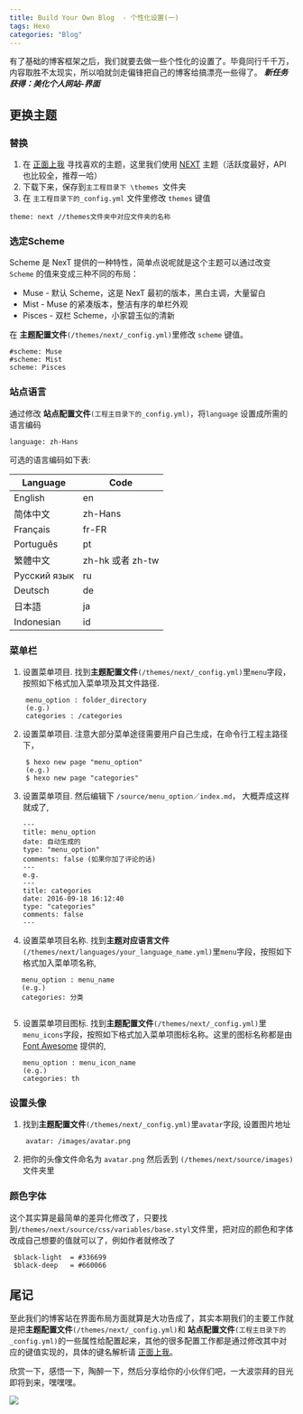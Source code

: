 ```yaml
---
title: Build Your Own Blog  - 个性化设置(一)
tags: Hexo
categories: "Blog"
---
```


有了基础的博客框架之后，我们就要去做一些个性化的设置了。毕竟同行千千万，内容取胜不太现实，所以咱就剑走偏锋把自己的博客给搞漂亮一些得了。
***新任务获得：美化个人网站-界面*** 

<!--more-->



## 更换主题
### 替换
1. 在 [正面上我](https://github.com/hexojs/hexo/wiki/Themes) 寻找喜欢的主题，这里我们使用 [NEXT](http://theme-next.iissnan.com) 主题（活跃度最好，API也比较全，推荐一哈）
2. 下载下来，保存到`主工程目录下 \themes `文件夹
3. 在 `主工程目录下的_config.yml` 文件里修改 `themes` 键值

 ```
 theme: next //themes文件夹中对应文件夹的名称
 ```

### 选定Scheme
Scheme 是 NexT 提供的一种特性，简单点说呢就是这个主题可以通过改变 `Scheme` 的值来变成三种不同的布局：

 * Muse - 默认 Scheme，这是 NexT 最初的版本，黑白主调，大量留白
 * Mist - Muse 的紧凑版本，整洁有序的单栏外观
 * Pisces - 双栏 Scheme，小家碧玉似的清新

在 **主题配置文件**`(/themes/next/_config.yml)`里修改 `scheme` 键值。

    #scheme: Muse
    #scheme: Mist
    scheme: Pisces
   
### 站点语言
通过修改 **站点配置文件**`(工程主目录下的_config.yml)`，将`language` 设置成所需的语言编码

    language: zh-Hans
    
可选的语言编码如下表:

| Language | Code |
| -------- | ---- |
| English | en |
| 简体中文 | zh-Hans |
| Français | fr-FR |
| Português | pt |
| 繁體中文 | zh-hk 或者 zh-tw |
| Русский язык | ru |
| Deutsch | de |
| 日本語 | ja |
| Indonesian | id |

### 菜单栏

1. 设置菜单项目. 找到**主题配置文件**`(/themes/next/_config.yml)`里`menu`字段，按照如下格式加入菜单项及其文件路径. 
```
    menu_option : folder_directory
    (e.g.)
    categories : /categories
```
2. 设置菜单项目. 注意大部分菜单途径需要用户自己生成，在命令行工程主路径下，  
``` 
 	$ hexo new page "menu_option"
 	(e.g.)
 	$ hexo new page "categories"
```

3. 设置菜单项目. 然后编辑下 `/source/menu_option／index.md`， 大概弄成这样就成了,

	```
    ---
    title: menu_option
    date: 自动生成的
    type: "menu_option"
    comments: false (如果你加了评论的话)
    ---
    e.g.
    ---
    title: categories
    date: 2016-09-18 16:12:40
    type: "categories"
    comments: false
    ---
	```
4. 设置菜单项目名称. 找到**主题对应语言文件**`(/themes/next/languages/your_language_name.yml)`里`menu`字段，按照如下格式加入菜单项名称,

 ```
    menu_option : menu_name
    (e.g.)
    categories: 分类
	
```

5. 设置菜单项目图标. 找到**主题配置文件**`(/themes/next/_config.yml)`里`menu_icons`字段，按照如下格式加入菜单项图标名称。这里的图标名称都是由 [Font Awesome](http://fontawesome.io) 提供的,
 	
 	```
    menu_option : menu_icon_name
    (e.g.)
    categories: th
 	```

### 设置头像

1. 找到**主题配置文件**`(/themes/next/_config.yml)`里`avatar`字段, 设置图片地址
```
    avatar: /images/avatar.png
```

2. 把你的头像文件命名为 `avatar.png` 然后丢到 `(/themes/next/source/images)`文件夹里


### 颜色字体

这个其实算是最简单的差异化修改了，只要找到`/themes/next/source/css/variables/base.styl`文件里，把对应的颜色和字体改成自己想要的值就可以了，例如作者就修改了

     $black-light  = #336699
     $black-deep   = #660066

## 尾记

至此我们的博客站在界面布局方面就算是大功告成了，其实本期我们的主要工作就是把**主题配置文件**`(/themes/next/_config.yml)`和 **站点配置文件**`(工程主目录下的_config.yml)`的一些属性给配置起来，其他的很多配置工作都是通过修改其中对应的键值实现的，具体的键名解析请 [正面上我](https://hexo.io/zh-cn/docs/configuration.html)。 

欣赏一下，感悟一下，陶醉一下，然后分享给你的小伙伴们吧，一大波崇拜的目光即将到来，嘿嘿嘿。

![](https://cl.ly/0k390e3v3z1v/comic_beautiful.jpg)